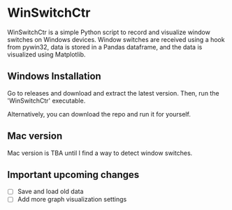 # WinSwitchCtr

WinSwitchCtr is a simple Python script to record and visualize window switches on Windows devices.
Window switches are received using a hook from pywin32, data is stored in a Pandas dataframe, and the data is visualized using Matplotlib.


## Windows Installation

Go to releases and download and extract the latest version. Then, run the 'WinSwitchCtr' executable.

Alternatively, you can download the repo and run it for yourself.

## Mac version
Mac version is TBA until I find a way to detect window switches.

## Important upcoming changes

 - [ ] Save and load old data
 - [ ] Add more graph visualization settings
